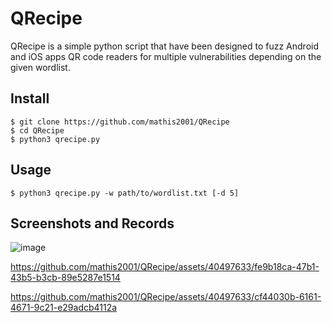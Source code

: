 # QRecipe
QRecipe is a simple python script that have been designed to fuzz Android and iOS apps QR code readers for multiple vulnerabilities depending on the given wordlist.

## Install

```
$ git clone https://github.com/mathis2001/QRecipe
$ cd QRecipe
$ python3 qrecipe.py
```
## Usage

```
$ python3 qrecipe.py -w path/to/wordlist.txt [-d 5]
```

## Screenshots and Records

![image](https://github.com/mathis2001/QRecipe/assets/40497633/2e808e3d-58cf-4aa4-8bb1-e0fc8852dbcf)



https://github.com/mathis2001/QRecipe/assets/40497633/fe9b18ca-47b1-43b5-b3cb-89e5287e1514



https://github.com/mathis2001/QRecipe/assets/40497633/cf44030b-6161-4671-9c21-e29adcb4112a
